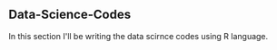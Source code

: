 ## Data-Science-Codes ##   
In this section I'll be writing the data scirnce codes using R language.              

